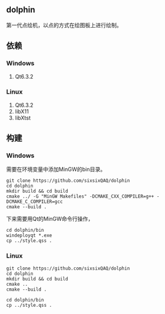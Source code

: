 ## dolphin
第一代点绘机，以点的方式在绘图板上进行绘制。

## 依赖
### Windows
1. Qt6.3.2

### Linux

1. Qt6.3.2
2. libX11
3. libXtst

## 构建
### Windows

需要在环境变量中添加MinGW的bin目录。

```shell
git clone https://github.com/sixsixQAQ/dolphin
cd dolphin
mkdir build && cd build
cmake ../ -G "MinGW Makefiles" -DCMAKE_CXX_COMPILER=g++ -DCMAKE_C_COMPILER=gcc
cmake --build .
```

下来需要用Qt的MinGW命令行操作，
```shell
cd dolphin/bin
windeployqt *.exe
cp ../style.qss .
```

### Linux

```shell
git clone https://github.com/sixsixQAQ/dolphin
cd dolphin
mkdir build && cd build
cmake ..
cmake --build .

cd dolphin/bin
cp ../style.qss .
```
